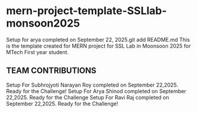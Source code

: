# mern-project-template-SSLlab-monsoon2025

Setup for arya completed on September 22, 2025.git add README.md
This is the template created for MERN project for SSL Lab in Moonsoon 2025 for MTech First year student.
## TEAM CONTRIBUTIONS
Setup For Subhrojyoti Narayan Roy completed on September 22,2025. Ready for the Challenge!
Setup For Arya Shinod completed on September 22,2025. Ready for the Challenge
Setup For Ravi Raj completed on September 22,2025. Ready for the Challenge!
